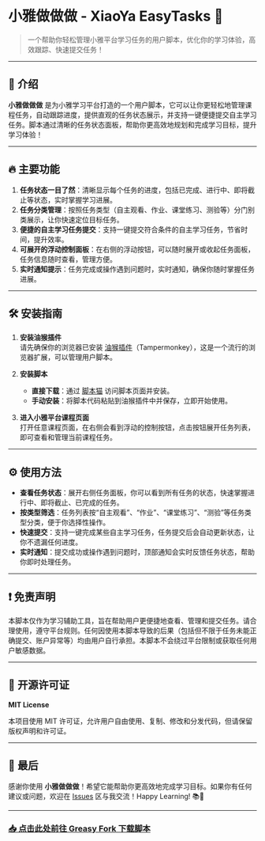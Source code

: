 # 小雅做做做 - XiaoYa EasyTasks 🚀

> 一个帮助你轻松管理小雅平台学习任务的用户脚本，优化你的学习体验，高效跟踪、快速提交任务！

---

## 🌟 介绍

**小雅做做做** 是为小雅学习平台打造的一个用户脚本，它可以让你更轻松地管理课程任务，自动跟踪进度，提供直观的任务状态展示，并支持一键便捷提交自主学习任务。脚本通过清晰的任务状态面板，帮助你更高效地规划和完成学习目标，提升学习体验！

---

## 🔥 主要功能

1. **任务状态一目了然**：清晰显示每个任务的进度，包括已完成、进行中、即将截止等状态，实时掌握学习进展。
2. **任务分类管理**：按照任务类型（自主观看、作业、课堂练习、测验等）分门别类展示，让你快速定位目标任务。
3. **便捷的自主学习任务提交**：支持一键提交符合条件的自主学习任务，节省时间，提升效率。
4. **可展开的浮动控制面板**：在右侧的浮动按钮，可以随时展开或收起任务面板，任务信息随时查看，管理方便。
5. **实时通知提示**：任务完成或操作遇到问题时，实时通知，确保你随时掌握任务进展。

---

## 🛠️ 安装指南

1. **安装油猴插件**  
   请先确保你的浏览器已安装 [油猴插件](https://www.tampermonkey.net/)（Tampermonkey），这是一个流行的浏览器扩展，可以管理用户脚本。

2. **安装脚本**  
   - **直接下载**：通过 [脚本猫](https://scriptcat.org/zh-CN/script-show-page/2772) 访问脚本页面并安装。
   - **手动安装**：将脚本代码粘贴到油猴插件中并保存，立即开始使用。

3. **进入小雅平台课程页面**  
   打开任意课程页面，在右侧会看到浮动的控制按钮，点击按钮展开任务列表，即可查看和管理当前课程任务。

---

## ⚙️ 使用方法

- **查看任务状态**：展开右侧任务面板，你可以看到所有任务的状态，快速掌握进行中、即将截止、已完成的任务。
- **按类型筛选**：任务列表按“自主观看”、“作业”、“课堂练习”、“测验”等任务类型分类，便于你选择性操作。
- **快速提交**：支持一键完成某些自主学习任务，任务提交后会自动更新状态，让你不遗漏任何进度。
- **实时通知**：提交成功或操作遇到问题时，顶部通知会实时反馈任务状态，帮助你即时处理任务。

---

## ❗ 免责声明

本脚本仅作为学习辅助工具，旨在帮助用户更便捷地查看、管理和提交任务。请合理使用，遵守平台规则。任何因使用本脚本导致的后果（包括但不限于任务未能正确提交、账户异常等）均由用户自行承担。本脚本不会绕过平台限制或获取任何用户敏感数据。

---

## 📄 开源许可证

**MIT License**

本项目使用 MIT 许可证，允许用户自由使用、复制、修改和分发代码，但请保留版权声明和许可证。

---

## 🎉 最后

感谢你使用 **小雅做做做**！希望它能帮助你更高效地完成学习目标。如果你有任何建议或问题，欢迎在 [Issues](https://github.com/你的GitHub用户名/仓库名/issues) 区与我交流！Happy Learning! 📚🚀

---

### [📥 点击此处前往 Greasy Fork 下载脚本](https://greasyfork.org/zh-CN/scripts/516837-%E5%B0%8F%E9%9B%85%E5%81%9A%E5%81%9A%E5%81%9A)
